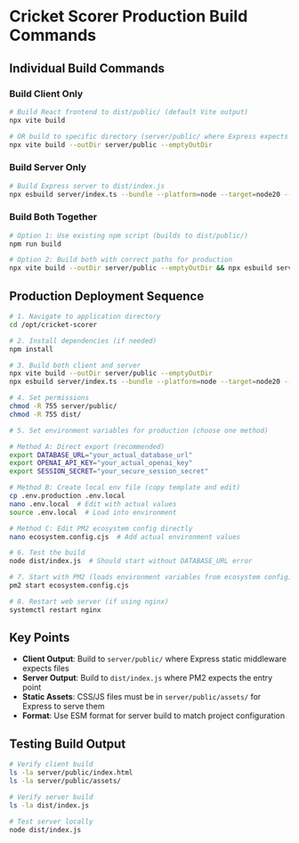 # Cricket Scorer Production Build Commands

## Individual Build Commands

### Build Client Only
```bash
# Build React frontend to dist/public/ (default Vite output)
npx vite build

# OR build to specific directory (server/public/ where Express expects it)
npx vite build --outDir server/public --emptyOutDir
```

### Build Server Only
```bash
# Build Express server to dist/index.js
npx esbuild server/index.ts --bundle --platform=node --target=node20 --outfile=dist/index.js --packages=external --format=esm
```

### Build Both Together
```bash
# Option 1: Use existing npm script (builds to dist/public/)
npm run build

# Option 2: Build both with correct paths for production
npx vite build --outDir server/public --emptyOutDir && npx esbuild server/index.ts --bundle --platform=node --target=node20 --outfile=dist/index.js --packages=external --format=esm
```

## Production Deployment Sequence

```bash
# 1. Navigate to application directory
cd /opt/cricket-scorer

# 2. Install dependencies (if needed)
npm install

# 3. Build both client and server
npx vite build --outDir server/public --emptyOutDir
npx esbuild server/index.ts --bundle --platform=node --target=node20 --outfile=dist/index.js --packages=external --format=esm

# 4. Set permissions
chmod -R 755 server/public/
chmod -R 755 dist/

# 5. Set environment variables for production (choose one method)

# Method A: Direct export (recommended)
export DATABASE_URL="your_actual_database_url"
export OPENAI_API_KEY="your_actual_openai_key"  
export SESSION_SECRET="your_secure_session_secret"

# Method B: Create local env file (copy template and edit)
cp .env.production .env.local
nano .env.local  # Edit with actual values
source .env.local  # Load into environment

# Method C: Edit PM2 ecosystem config directly
nano ecosystem.config.cjs  # Add actual environment values

# 6. Test the build
node dist/index.js  # Should start without DATABASE_URL error

# 7. Start with PM2 (loads environment variables from ecosystem config)
pm2 start ecosystem.config.cjs

# 8. Restart web server (if using nginx)
systemctl restart nginx
```

## Key Points

- **Client Output**: Build to `server/public/` where Express static middleware expects files
- **Server Output**: Build to `dist/index.js` where PM2 expects the entry point
- **Static Assets**: CSS/JS files must be in `server/public/assets/` for Express to serve them
- **Format**: Use ESM format for server build to match project configuration

## Testing Build Output

```bash
# Verify client build
ls -la server/public/index.html
ls -la server/public/assets/

# Verify server build  
ls -la dist/index.js

# Test server locally
node dist/index.js
```